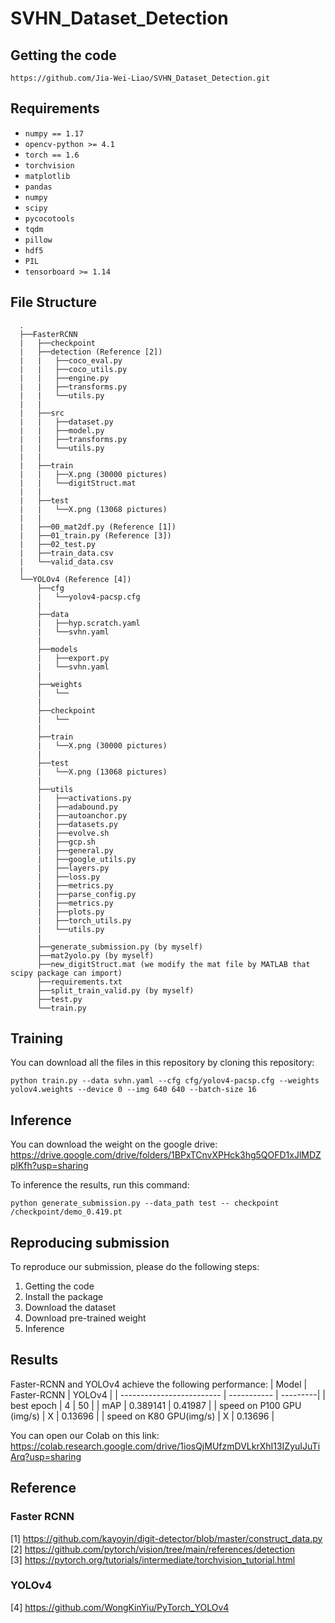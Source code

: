 # SVHN_Dataset_Detection


## Getting the code
```
https://github.com/Jia-Wei-Liao/SVHN_Dataset_Detection.git
```


## Requirements
- `numpy == 1.17`
- `opencv-python >= 4.1`
- `torch == 1.6`
- `torchvision`
- `matplotlib`
- `pandas`
- `numpy`
- `scipy`
- `pycocotools`
- `tqdm`
- `pillow`
- `hdf5`
- `PIL`
- `tensorboard >= 1.14`


## File Structure
      .
      ├──FasterRCNN
      |   ├──checkpoint
      |   ├──detection (Reference [2])
      |   |   ├──coco_eval.py
      |   |   ├──coco_utils.py
      |   |   ├──engine.py
      |   |   ├──transforms.py
      |   |   └──utils.py
      |   |
      |   ├──src
      |   |   ├──dataset.py
      |   |   ├──model.py
      |   |   ├──transforms.py
      |   |   └──utils.py
      |   |
      |   ├──train
      |   |   ├──X.png (30000 pictures)
      |   |   └──digitStruct.mat
      |   |      
      |   ├──test
      |   |   └──X.png (13068 pictures)
      |   |      
      |   ├──00_mat2df.py (Reference [1])
      |   ├──01_train.py (Reference [3])
      |   ├──02_test.py
      |   ├──train_data.csv
      |   └──valid_data.csv
      |
      └──YOLOv4 (Reference [4])
          ├──cfg
          |   └──yolov4-pacsp.cfg
          |
          ├──data
          |   ├──hyp.scratch.yaml
          |   └──svhn.yaml
          |
          ├──models
          |   ├──export.py
          |   └──svhn.yaml
          |
          ├──weights
          |   └──
          |
          ├──checkpoint
          |   └── 
          |
          ├──train
          |   └──X.png (30000 pictures)
          |
          ├──test
          |   └──X.png (13068 pictures)        
          |   
          ├──utils
          |   ├──activations.py
          |   ├──adabound.py           
          |   ├──autoanchor.py            
          |   ├──datasets.py          
          |   ├──evolve.sh            
          |   ├──gcp.sh           
          |   ├──general.py           
          |   ├──google_utils.py
          |   ├──layers.py
          |   ├──loss.py
          |   ├──metrics.py         
          |   ├──parse_config.py
          |   ├──metrics.py            
          |   ├──plots.py          
          |   ├──torch_utils.py           
          |   └──utils.py 
          |
          ├──generate_submission.py (by myself)
          ├──mat2yolo.py (by myself)
          ├──new_digitStruct.mat (we modify the mat file by MATLAB that scipy package can import)            
          ├──requirements.txt
          ├──split_train_valid.py (by myself)            
          ├──test.py 
          └──train.py


## Training
You can download all the files in this repository by cloning this repository:
```
python train.py --data svhn.yaml --cfg cfg/yolov4-pacsp.cfg --weights yolov4.weights --device 0 --img 640 640 --batch-size 16
```


## Inference
You can download the weight on the google drive:  
<https://drive.google.com/drive/folders/1BPxTCnvXPHck3hg5QOFD1xJlMDZplKfh?usp=sharing>  

To inference the results, run this command:
```
python generate_submission.py --data_path test -- checkpoint /checkpoint/demo_0.419.pt
```


## Reproducing submission
To reproduce our submission, please do the following steps:
1. Getting the code
2. Install the package
3. Download the dataset
4. Download pre-trained weight
5. Inference


## Results
Faster-RCNN and YOLOv4 achieve the following performance:
| Model                     | Faster-RCNN | YOLOv4   |
| ------------------------- | ----------- | ---------|
| best epoch                | 4           | 50       |
| mAP                       | 0.389141    | 0.41987  |
| speed on P100 GPU (img/s) | X           | 0.13696  |
| speed on K80  GPU(img/s)  | X           | 0.13696  |

You can open our Colab on this link:  
<https://colab.research.google.com/drive/1iosQjMUfzmDVLkrXhI13IZyuIJuTiArq?usp=sharing>


## Reference
### Faster RCNN
[1] https://github.com/kayoyin/digit-detector/blob/master/construct_data.py  
[2] https://github.com/pytorch/vision/tree/main/references/detection  
[3] https://pytorch.org/tutorials/intermediate/torchvision_tutorial.html

### YOLOv4
[4] https://github.com/WongKinYiu/PyTorch_YOLOv4
